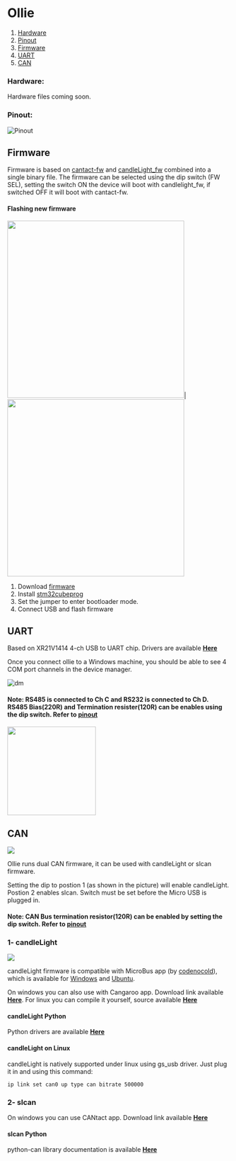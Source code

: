# Ollie

1. [Hardware](#hardware)
2. [Pinout](#pinout)
3. [Firmware](#firmware)
4. [UART](#uart)
5. [CAN](#can)

### Hardware:
Hardware files coming soon.

### Pinout:
![Pinout](https://github.com/slimelec/ollie-hw/blob/master/images/Ollie_Pinout2.png)

## Firmware
Firmware is based on [cantact-fw](https://github.com/slimelec/cantact-fw) and [candleLight_fw](https://github.com/slimelec/candleLight_fw) combined into a single binary file. The firmware can be selected using the dip switch (FW SEL), setting the switch ON the device will boot with candlelight_fw, if switched OFF it will boot with cantact-fw.

#### Flashing new firmware
<img src="https://github.com/slimelec/ollie-hw/blob/master/images/jumper.png" width=400>|<img src="https://github.com/slimelec/ollie-hw/blob/master/images/Prog.png" width=400>

1. Download [firmware](https://github.com/slimelec/ollie-hw/blob/master/firmware/ollie_v120.bin)
2. Install [stm32cubeprog](https://www.st.com/en/development-tools/stm32cubeprog.html)
3. Set the jumper to enter bootloader mode.
4. Connect USB and flash firmware

## UART
Based on XR21V1414 4-ch USB to UART chip. Drivers are available [**Here**](https://www.maxlinear.com/product/interface/uarts/usb-uarts/xr21v1414)

Once you connect ollie to a Windows machine, you should be able to see 4 COM port channels in the device manager.

![dm](https://github.com/slimelec/ollie-hw/blob/master/images/dev_manager.png)
#### Note: RS485 is connected to Ch C and RS232 is connected to Ch D. RS485 Bias(220R) and Termination resister(120R) can be enables using the dip switch. Refer to [pinout](#pinout)

<img src="https://github.com/slimelec/ollie-hw/blob/master/images/ollie_2x7_pinout.png" width=200>

## CAN
<img src="https://github.com/slimelec/ollie-hw/blob/master/images/ollie-front-sel-sw.png">

Ollie runs dual CAN firmware, it can be used with candleLight or slcan firmware.

Setting the dip to postion 1 (as shown in the picture) will enable candleLight. Postion 2 enables slcan. Switch must be set before the Micro USB is plugged in.

#### Note: CAN Bus termination resistor(120R) can be enabled by setting the dip switch. Refer to [pinout](#pinout)

### 1- candleLight
<img src="https://github.com/slimelec/ollie-hw/blob/master/images/MIcrobus.PNG">

candleLight firmware is compatible with MicroBus app (by [codenocold](https://github.com/codenocold/microbus)), which is available for [Windows](https://github.com/slimelec/ollie-hw/releases/tag/v0.2) and [Ubuntu](https://github.com/slimelec/ollie-hw/releases/tag/v0.2).

On windows you can also use with Cangaroo app. Download link available [**Here**](https://github.com/slimelec/ollie-hw/releases/download/v0.1/cangaroo-win32-0363ce7.zip). For linux you can compile it yourself, source available [**Here**](https://github.com/normaldotcom/cangaroo/)
#### candleLight Python 
Python drivers are available [**Here**](https://pypi.org/project/candle-driver/)

#### candleLight on Linux
candleLight is natively supported under linux using gs_usb driver. Just plug it in and using this command:

```ip link set can0 up type can bitrate 500000```

### 2- slcan
On windows you can use CANtact app. Download link available [**Here**](https://github.com/linklayer/cantact-app/releases/download/v0.3.0-alpha/cantact-v0.3.0-alpha.zip)

#### slcan Python 
python-can library documentation is available [**Here**](https://python-can.readthedocs.io/en/master/)






